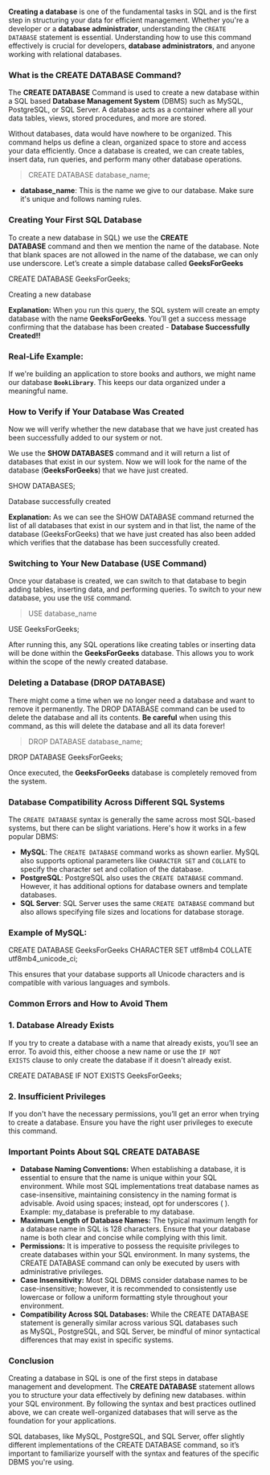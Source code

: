 **Creating a database** is one of the fundamental tasks in SQL and is the first step in structuring your data for efficient management. Whether you're a developer or a **database administrator**, understanding the `CREATE DATABASE` statement is essential. Understanding how to use this command effectively is crucial for developers, **database administrators**, and anyone working with relational databases.

### **What is the CREATE DATABASE Command?**

The **CREATE DATABASE** Command is used to create a new database within a SQL based **Database Management System** (DBMS) such as MySQL, PostgreSQL, or SQL Server. A database acts as a container where all your data tables, views, stored procedures, and more are stored.

Without databases, data would have nowhere to be organized. This command helps us define a clean, organized space to store and access your data efficiently. Once a database is created, we can create tables, insert data, run queries, and perform many other database operations.

> CREATE DATABASE database_name;

- **database_name**: This is the name we give to our database. Make sure it's unique and follows naming rules.

### Creating Your First SQL Database

To create a new database in SQL) we use the **CREATE DATABASE** command and then we mention the name of the database. Note that blank spaces are not allowed in the name of the database, we can only use underscore. Let’s create a simple database called **GeeksForGeeks**

CREATE DATABASE GeeksForGeeks;

Creating a new database

**Explanation:** When you run this query, the SQL system will create an empty database with the name **GeeksForGeeks**. You’ll get a success message confirming that the database has been created - **Database Successfully Created!!**

### **Real-Life Example:**

If we're building an application to store books and authors, we might name our database **`BookLibrary`**. This keeps our data organized under a meaningful name.

### How to Verify if Your Database Was Created

Now we will verify whether the new database that we have just created has been successfully added to our system or not. 

We use the **SHOW DATABASES** command and it will return a list of databases that exist in our system. Now we will look for the name of the database (**GeeksForGeeks**) that we have just created.

SHOW DATABASES;

Database successfully created

**Explanation:** As we can see the SHOW DATABASE command returned the list of all databases that exist in our system and in that list, the name of the database (GeeksForGeeks) that we have just created has also been added which verifies that the database has been successfully created.

### Switching to Your New Database (USE Command)

Once your database is created, we can switch to that database to begin adding tables, inserting data, and performing queries. To switch to your new database, you use the `USE` command.

> USE database_name

USE GeeksForGeeks;

After running this, any SQL operations like creating tables or inserting data will be done within the **GeeksForGeeks** database. This allows you to work within the scope of the newly created database.

### Deleting a Database (DROP DATABASE)

There might come a time when we no longer need a database and want to remove it permanently. The DROP DATABASE command can be used to delete the database and all its contents. **Be careful** when using this command, as this will delete the database and all its data forever!

> DROP DATABASE database_name;

DROP DATABASE GeeksForGeeks;

Once executed, the ****GeeksForGeeks**** database is completely removed from the system.

### **Database Compatibility Across Different SQL Systems**

The `CREATE DATABASE` syntax is generally the same across most SQL-based systems, but there can be slight variations. Here's how it works in a few popular DBMS:

- **MySQL**: The `CREATE DATABASE` command works as shown earlier. MySQL also supports optional parameters like `CHARACTER SET` and `COLLATE` to specify the character set and collation of the database.  
- **PostgreSQL**: PostgreSQL also uses the `CREATE DATABASE` command. However, it has additional options for database owners and template databases.  
- **SQL Server**: SQL Server uses the same `CREATE DATABASE` command but also allows specifying file sizes and locations for database storage.

### Example of MySQL:

CREATE DATABASE GeeksForGeeks CHARACTER SET utf8mb4 COLLATE utf8mb4_unicode_ci;

This ensures that your database supports all Unicode characters and is compatible with various languages and symbols.

### **Common Errors and How to Avoid Them**

### **1. Database Already Exists**

If you try to create a database with a name that already exists, you’ll see an error. To avoid this, either choose a new name or use the `IF NOT EXISTS` clause to only create the database if it doesn't already exist.

CREATE DATABASE IF NOT EXISTS GeeksForGeeks;

### **2. Insufficient Privileges**

If you don't have the necessary permissions, you’ll get an error when trying to create a database. Ensure you have the right user privileges to execute this command.

### Important Points About SQL CREATE DATABASE

- **Database Naming Conventions:** When establishing a database, it is essential to ensure that the name is unique within your SQL environment. While most SQL implementations treat database names as case-insensitive, maintaining consistency in the naming format is advisable. Avoid using spaces; instead, opt for underscores ( ). Example: my_database is preferable to my database.  
- **Maximum Length of Database Names:** The typical maximum length for a database name in SQL is 128 characters. Ensure that your database name is both clear and concise while complying with this limit.  
- **Permissions:** It is imperative to possess the requisite privileges to create databases within your SQL environment. In many systems, the CREATE DATABASE command can only be executed by users with administrative privileges.  
- **Case Insensitivity:** Most SQL DBMS consider database names to be case-insensitive; however, it is recommended to consistently use lowercase or follow a uniform formatting style throughout your environment.  
- **Compatibility Across SQL Databases:** While the CREATE DATABASE statement is generally similar across various SQL databases such as MySQL, PostgreSQL, and SQL Server, be mindful of minor syntactical differences that may exist in specific systems.

### Conclusion

Creating a database in SQL is one of the first steps in database management and development. The **CREATE DATABASE** statement allows you to structure your data effectively by defining new databases. within your SQL environment. By following the syntax and best practices outlined above, we can create well-organized databases that will serve as the foundation for your applications.

SQL databases, like MySQL, PostgreSQL, and SQL Server, offer slightly different implementations of the CREATE DATABASE command, so it’s important to familiarize yourself with the syntax and features of the specific DBMS you're using.



